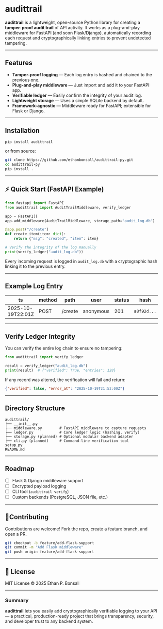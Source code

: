 # audittrail

**audittrail** is a lightweight, open-source Python library for creating a **tamper-proof audit trail** of API activity. It works as a plug-and-play middleware for FastAPI (and soon Flask/Django), automatically recording each request and cryptographically linking entries to prevent undetected tampering.

---

## Features

- **Tamper-proof logging** — Each log entry is hashed and chained to the previous one.
- **Plug-and-play middleware** — Just import and add it to your FastAPI app.
- **Verifiable ledger** — Easily confirm the integrity of your audit log.
- **Lightweight storage** — Uses a simple SQLite backend by default.
- **Framework-agnostic** — Middleware ready for FastAPI; extensible for Flask or Django.

---

## Installation

```bash
pip install audittrail
```

or from source:

```bash
git clone https://github.com/ethanbonsall/audittrail-py.git
cd audittrail-py
pip install .
```

---

## ⚡ Quick Start (FastAPI Example)

```python
from fastapi import FastAPI
from audittrail import AuditTrailMiddleware, verify_ledger

app = FastAPI()
app.add_middleware(AuditTrailMiddleware, storage_path="audit_log.db")

@app.post("/create")
def create_item(item: dict):
    return {"msg": "created", "item": item}

# Verify the integrity of the log manually
print(verify_ledger("audit_log.db"))
```

Every incoming request is logged in `audit_log.db` with a cryptographic hash linking it to the previous entry.

---

## Example Log Entry

| ts | method | path | user | status | hash | prev_hash |
|----|---------|------|------|---------|------|------------|
| 2025-10-19T22:01Z | POST | /create | anonymous | 201 | `a8f92d...` | `1cd32a...` |

---

## Verify Ledger Integrity

You can verify the entire log chain to ensure no tampering:

```python
from audittrail import verify_ledger

result = verify_ledger("audit_log.db")
print(result)  # {"verified": True, "entries": 128}
```

If any record was altered, the verification will fail and return:

```json
{"verified": false, "error_at": "2025-10-19T21:52:00Z"}
```

---

## Directory Structure

```
audittrail/
├── __init__.py
├── middleware.py        # FastAPI middleware to capture requests
├── ledger.py            # Core ledger logic (hashing, verify)
├── storage.py (planned) # Optional modular backend adapter
├── cli.py (planned)     # Command-line verification tool
setup.py
README.md
```

---

## Roadmap
- [ ] Flask & Django middleware support
- [ ] Encrypted payload logging
- [ ] CLI tool (`audittrail verify`)
- [ ] Custom backends (PostgreSQL, JSON file, etc.)

---

## 🧑Contributing
Contributions are welcome! Fork the repo, create a feature branch, and open a PR.

```bash
git checkout -b feature/add-flask-support
git commit -m "Add Flask middleware"
git push origin feature/add-flask-support
```

---

## 📄 License
MIT License © 2025 Ethan P. Bonsall

---

### Summary
**audittrail** lets you easily add cryptographically verifiable logging to your API — a practical, production-ready project that brings transparency, security, and developer trust to any backend system.
